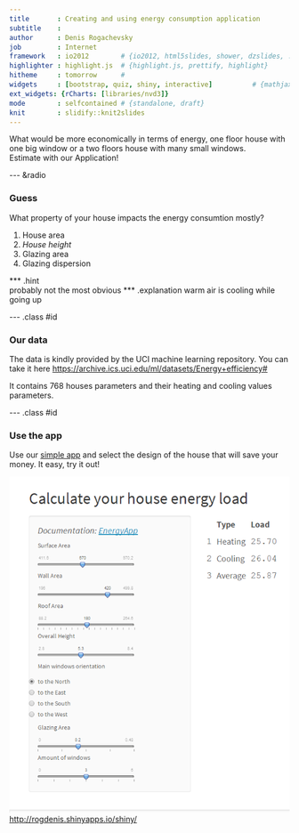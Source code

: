 ```yaml
---
title       : Creating and using energy consumption application
subtitle    : 
author      : Denis Rogachevsky 
job         : Internet
framework   : io2012        # {io2012, html5slides, shower, dzslides, ...}
highlighter : highlight.js  # {highlight.js, prettify, highlight}
hitheme     : tomorrow      # 
widgets     : [bootstrap, quiz, shiny, interactive]          # {mathjax, quiz, bootstrap}
ext_widgets: {rCharts: [libraries/nvd3]}
mode        : selfcontained # {standalone, draft}
knit        : slidify::knit2slides
---
```

   
      
         
            
               
               

What would be more economically in terms of energy, one floor house with one big window or a two floors house with many small windows.   
Estimate with our Application!   

--- &radio

### Guess

What property of your house impacts the energy consumtion mostly?

1. House area
2. _House height_
3. Glazing area
4. Glazing dispersion

*** .hint   
probably not the most obvious
*** .explanation
warm air is cooling while going up


--- .class #id 

### Our data


The data is kindly provided by the UCI machine learning repository. You can take it here https://archive.ics.uci.edu/ml/datasets/Energy+efficiency#   



It contains 768 houses parameters and their heating and cooling values parameters.

--- .class #id 

### Use the app

Use our [simple app](http://rogdenis.shinyapps.io/shiny/ "EnergyApp") and select the design of the house that will save your money. It easy, try it out! 

![screenshot](EnergyApp.png)
http://rogdenis.shinyapps.io/shiny/

